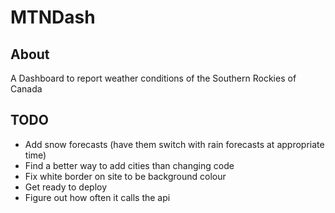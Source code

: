 # MTNDash

## About
A Dashboard to report weather conditions of the Southern Rockies of Canada

## TODO
- Add snow forecasts (have them switch with rain forecasts at appropriate time)
- Find a better way to add cities than changing code
- Fix white border on site to be background colour
- Get ready to deploy
- Figure out how often it calls the api